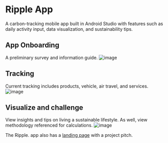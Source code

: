# Ripple App
A carbon-tracking mobile app built in Android Studio with features such as daily activity input, data visualization, and sustainability tips.

## App Onboarding
A preliminary survey and information guide.
![image](https://user-images.githubusercontent.com/46271636/149045121-f1da79ff-b188-4ce1-b9fd-f9dcc8f43753.png)

## Tracking
Current tracking includes products, vehicle, air travel, and services.
![image](https://user-images.githubusercontent.com/46271636/149045263-75abf834-acee-4985-a888-7c2dd9834eb5.png)

## Visualize and challenge
View insights and tips on living a sustainable lifestyle. As well, view methodology referenced for calculations.
![image](https://user-images.githubusercontent.com/46271636/149045313-419677c4-4b1d-489a-a513-f04860d34681.png)

The Ripple. app also has a [landing page](https://codepen.io/nivyg/full/RwLqrNa) with a project pitch.
